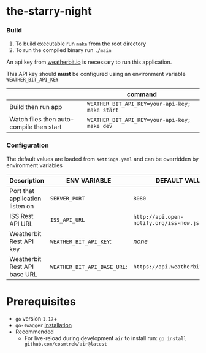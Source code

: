 # the-starry-night

### Build

1. To build executable run `make` from the root directory
1. To run the compiled binary run `./main`

An api key from [weatherbit.io](https://www.weatherbit.io/api) is necessary to run this application.

This API key should **must** be configured using an environment variable `WEATHER_BIT_API_KEY`

|                                          | command                                        |
| ---------------------------------------- | ---------------------------------------------- |
| Build then run app                       | `WEATHER_BIT_API_KEY=your-api-key; make start` |
| Watch files then auto-compile then start | `WEATHER_BIT_API_KEY=your-api-key; make dev`   |

### Configuration

The default values are loaded from `settings.yaml` and can be overridden by environment variables

| Description                     | ENV VARIABLE                | DEFAULT VALUE                             | Required |
| ------------------------------- | --------------------------- | ----------------------------------------- | -------- |
| Port that application listen on | `SERVER_PORT`               | `8080`                                    |          |
| ISS Rest API URL                | `ISS_API_URL`               | `http://api.open-notify.org/iss-now.json` |          |
| Weatherbit Rest API key         | `WEATHER_BIT_API_KEY`:      | _none_                                    | yes      |
| Weatherbit Rest API base URL    | `WEATHER_BIT_API_BASE_URL`: | `https://api.weatherbit.io/v2.0`          |          |

# Prerequisites

- `go` version `1.17`+
- `go-swagger` [installation](https://goswagger.io/install.html)
- Recommended
  - For live-reload during development `air` to install run: `go install github.com/cosmtrek/air@latest`

